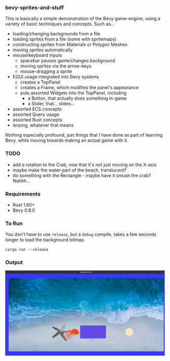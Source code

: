 ### bevy-sprites-and-stuff

This is basically a simple demonstration of the Bevy game-engine, using a variety of
basic techniques and concepts. Such as...

 - loading/changing backgrounds from a file
 - loading sprites from a file (some with spritemaps)
 - constructing sprites from Materials or Polygon Meshes
 - moving sprites automatically
 - mouse/keyboard inputs
   - spacebar pauses game/changes background
   - moving sprites via the arrow-keys
   - mouse-dragging a sprite
 - EGUI usage integrated into Bevy systems
   - creates a TopPanel
   - creates a Frame, which modifies the panel's appearance
   - puts assorted Widgets into the TopPanel, including
     - a Button, that actually does something in-game
     - a Slider, that... slides...
 - assorted ECS concepts
 - assorted Query usage
 - assorted Rust concepts
 - lerping, whatever that means

Nothing especially profound, just things that I have done as part of
learning Bevy, while moving towards making an actual game with it.

### TODO
 - add a rotation to the Crab, now that it's not just moving on the X-axis
 - maybe make the water-part of the beach, translucent?
 - do something with the Rectangle - maybe have it smush the crab? Nahhh...

### Requirements
 - Rust 1.60+
 - Bevy 0.8.0

### To Run
You don't have to use `release`, but a `debug` compile, takes a few seconds
longer to load the background bitmap.

    cargo run --release

### Output
![](Screenshot.png)
